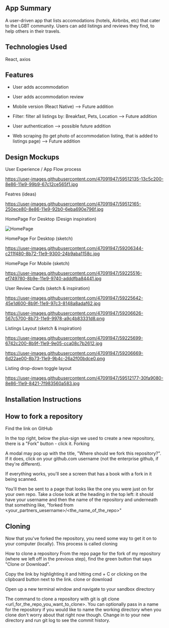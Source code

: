 ## App Summary

A user-driven app that lists accomodations (hotels, Airbnbs, etc) that cater to the LGBT community. Users can add listings and reviews they find, to help others in their travels.


## Technologies Used

React, axios


## Features

- User adds accommodation

- User adds accommodation review

- Mobile version (React Native) --> Future addition

- Filter: filter all listings by: Breakfast, Pets, Location --> Future addition

- User authentication --> possible future addition

- Web scraping (to get photo of accommodation listing, that is added to listings page)  --> Future addition


## Design Mockups

User Experience / App Flow process

https://user-images.githubusercontent.com/47091947/59512135-13c5c200-8e86-11e9-99b9-67c12ce565f1.jpg

Featres (ideas)

https://user-images.githubusercontent.com/47091947/59512165-250ece80-8e86-11e9-92b0-6eba690e796f.jpg



HomePage For Desktop (Design inspiration)

![HomePage](https://user-images.githubusercontent.com/47091947/59206105-3d26db00-8b72-11e9-80ed-06206e01e742.png)

HomePage For Desktop (sketch)

https://user-images.githubusercontent.com/47091947/59206344-c211f480-8b72-11e9-9300-24b9aba1158c.jpg

HomePage For Mobile (sketch)

https://user-images.githubusercontent.com/47091947/59225516-ef749780-8b9e-11e9-9740-adddfba84441.jpg


User Review Cards (sketch & inspiration)

https://user-images.githubusercontent.com/47091947/59225642-45e1d600-8b9f-11e9-97c3-8148a8adaf62.jpg

https://user-images.githubusercontent.com/47091947/59206626-567c5700-8b73-11e9-9978-a9c4b83331d8.png

Listings Layout (sketch & inspiration)

https://user-images.githubusercontent.com/47091947/59225699-6742c200-8b9f-11e9-9e05-cca08c7b2612.jpg

https://user-images.githubusercontent.com/47091947/59206669-6d22ae00-8b73-11e9-9b4c-26a2f00bdce0.png


Listing drop-down toggle layout

https://user-images.githubusercontent.com/47091947/59512177-30fa9080-8e86-11e9-8421-7f983560a583.jpg




## Installation Instructions

## How to fork a repository

Find the link on GitHub

In the top right, below the plus-sign we used to create a new repository, there is a "Fork" button - click it. Forking

A modal may pop up with the title, "Where should we fork this repository?". If it does, click on your github.com username (not the enterprise github, if they're different).

If everything works, you'll see a screen that has a book with a fork in it being scanned.

You'll then be sent to a page that looks like the one you were just on for your own repo. Take a close look at the heading in the top left: it should have your username and then the name of the repository and underneath that something like, "forked from <your_partners_uesername>/<the_name_of_the_repo>"

## Cloning

Now that you've forked the repository, you need some way to get it on to your computer (locally). This process is called cloning

How to clone a repository From the repo page for the fork of my repository (where we left off in the previous step), find the green button that says "Clone or Download".

Copy the link by highlighting it and hitting cmd + C or clicking on the clipboard button next to the link. clone or download

Open up a new terminal window and navigate to your sandbox directory

The command to clone a repository with git is git clone <url_for_the_repo_you_want_to_clone>. You can optionally pass in a name for the repository if you would like to name the working directory when you clone don't worry about that right now though. Change in to your new directory and run git log to see the commit history.
